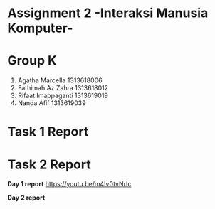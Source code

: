 # Assignment 2 -Interaksi Manusia Komputer-
# Group K
1. Agatha Marcella    1313618006
2. Fathimah Az Zahra  1313618012
3. Rifaat Imappaganti 1313619019
4. Nanda Afif         1313619039
# Task 1 Report

# Task 2 Report
**Day 1 report** https://youtu.be/m4Iv0tvNrIc

**Day 2 report**
